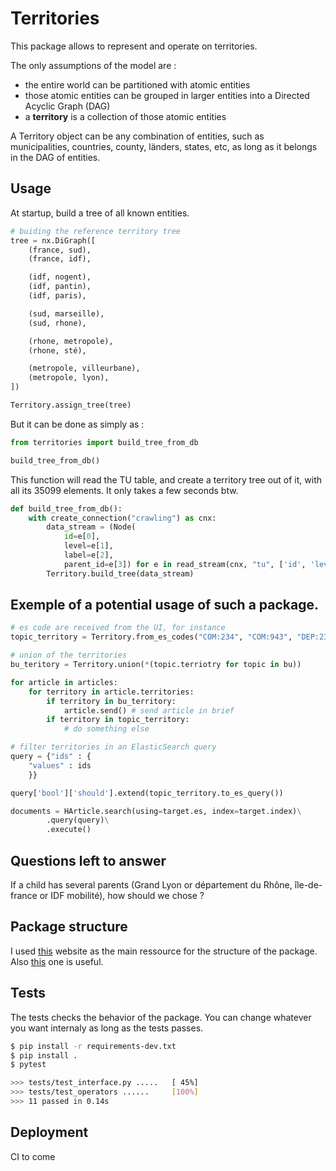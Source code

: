 Territories
================


This package allows to represent and operate on territories.

The only assumptions of the model are :
- the entire world can be partitioned with atomic entities
- those atomic entities can be grouped in larger entities into a Directed Acyclic Graph (DAG)
- a **territory** is a collection of those atomic entities


A Territory object can be any combination of entities, such as municipalities, countries, county, länders, states, etc, as long as it belongs in the DAG of entities.

## Usage

At startup, build a tree of all known entities.
```python
# buiding the reference territory tree
tree = nx.DiGraph([
    (france, sud),
    (france, idf),

    (idf, nogent),
    (idf, pantin),
    (idf, paris),

    (sud, marseille),
    (sud, rhone),

    (rhone, metropole),
    (rhone, sté),

    (metropole, villeurbane),
    (metropole, lyon),
])

Territory.assign_tree(tree)
```

But it can be done as simply as :
```python
from territories import build_tree_from_db

build_tree_from_db()
```

This function will read the TU table, and create a territory tree out of it, with all its 35099 elements. It only takes a few seconds btw.

```python
def build_tree_from_db():
    with create_connection("crawling") as cnx:
        data_stream = (Node(
            id=e[0],
            level=e[1],
            label=e[2],
            parent_id=e[3]) for e in read_stream(cnx, "tu", ['id', 'level', 'label', 'parent_id']))
        Territory.build_tree(data_stream)
```

## Exemple of a potential usage of such a package.

```python
# es code are received from the UI, for instance
topic_territory = Territory.from_es_codes("COM:234", "COM:943", "DEP:23")

# union of the territories
bu_teritory = Territory.union(*(topic.terriotry for topic in bu))

for article in articles:
    for territory in article.territories:
        if territory in bu_territory:
            article.send() # send article in brief
        if territory in topic_territory:
            # do something else

# filter territories in an ElasticSearch query
query = {"ids" : {
    "values" : ids
    }}

query['bool']['should'].extend(topic_territory.to_es_query())

documents = HArticle.search(using=target.es, index=target.index)\
        .query(query)\
        .execute()
```


## Questions left to answer

If a child has several parents (Grand Lyon or département du Rhône, île-de-france or IDF mobilité), how should we chose ?


## Package structure

I used [this](https://py-pkgs.org/01-introduction) website as the main ressource for the structure of the package. Also [this](https://docs.python-guide.org/writing/structure/) one is useful.


## Tests

The tests checks the behavior of the package. You can change whatever you want internaly as long as the tests passes.

```sh
$ pip install -r requirements-dev.txt
$ pip install .
$ pytest

>>> tests/test_interface.py .....   [ 45%]
>>> tests/test_operators ......     [100%]
>>> 11 passed in 0.14s 
```


## Deployment

CI to come